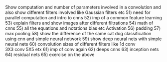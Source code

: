 Show computation and number of parameters involved in a convolution and also show different filters involved like Gaussian filters etc
51) need for parallel computation and intro to cnns
52) imp of a common feature learning
53) explain filters and show images after different filtrations
54) math of cnns
55) all the equations and notations bias etc Activation 
56) padding
57) max pooling
58) show the difference of the same cat dog classification using cnn and simple neural network
59) show deep neural nets with simple neural nets
60) convolution sizes of different filters like 1d conv 3X3 conv 5X5 etx
61) imp of conv again
62) deeps cnns
63) inception nets
64) residual nets
65) exercise on the above
